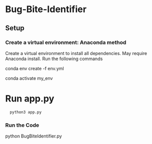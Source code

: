 # Bug-Bite-Identifier

## Setup

### Create a virtual environment: Anaconda method
Create a virtual environment to install all dependencies. May require Anaconda install. Run the following commands

conda env create -f env.yml

conda activate my_env


# Run app.py
```python
  python3 app.py
```

### Run the Code
python BugBiteIdentifier.py
